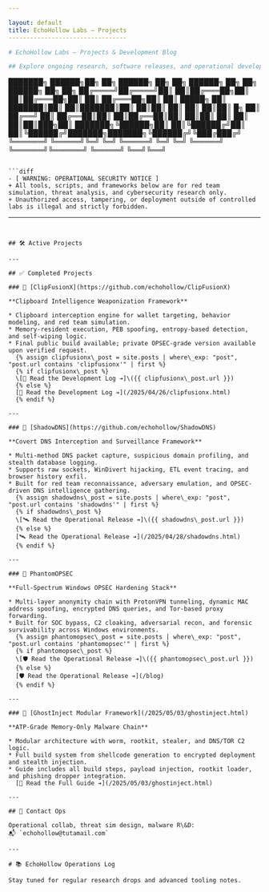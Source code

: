 ```yaml
---

layout: default
title: EchoHollow Labs — Projects
---------------------------------

# EchoHollow Labs — Projects & Development Blog

## Explore ongoing research, software releases, and operational development logs.

```
███████╗ ██████╗██╗  ██╗ ██████╗ ██╗  ██╗ ██████╗ ██╗     ██╗      ██████╗ ██╗    ██╗
██╔════╝██╔════╝██║  ██║██╔═══██╗██║  ██║██╔═══██╗██║     ██║     ██╔═══██╗██║    ██║
█████╗  ██║     ███████║██║   ██║███████║██║   ██║██║     ██║     ██║   ██║██║ █╗ ██║
██╔══╝  ██║     ██╔══██║██║   ██║██╔══██║██║   ██║██║     ██║     ██║   ██║██║███╗██║
███████╗╚██████╗██║  ██║╚██████╔╝██║  ██║╚██████╔╝███████╗███████╗╚██████╔╝╚███╔███╔╝
╚══════╝ ╚═════╝╚═╝  ╚═╝ ╚═════╝ ╚═╝  ╚═╝ ╚═════╝ ╚══════╝╚══════╝ ╚═════╝  ╚══╝╚══╝ 
```

```diff
- [ WARNING: OPERATIONAL SECURITY NOTICE ]
+ All tools, scripts, and frameworks below are for red team simulation, threat analysis, and cybersecurity research only.
+ Unauthorized access, tampering, or deployment outside of controlled labs is illegal and strictly forbidden.
```

---
```


## 🛠️ Active Projects

---

## ✅ Completed Projects

### 🔗 [ClipFusionX](https://github.com/echohollow/ClipFusionX)

**Clipboard Intelligence Weaponization Framework**

* Clipboard interception engine for wallet targeting, behavior modeling, and red team simulation.
* Memory-resident execution, PEB spoofing, entropy-based detection, and self-wiping logic.
* Final public build available; private OPSEC-grade version available upon verified request.
  {% assign clipfusionx\_post = site.posts | where\_exp: "post", "post.url contains 'clipfusionx'" | first %}
  {% if clipfusionx\_post %}
  \[📝 Read the Development Log ➔]\({{ clipfusionx\_post.url }})
  {% else %}
  [📝 Read the Development Log ➔](/2025/04/26/clipfusionx.html)
  {% endif %}

---

### 🔗 [ShadowDNS](https://github.com/echohollow/ShadowDNS)

**Covert DNS Interception and Surveillance Framework**

* Multi-method DNS packet capture, suspicious domain profiling, and stealth database logging.
* Supports raw sockets, WinDivert hijacking, ETL event tracing, and browser history exfil.
* Built for red team reconnaissance, adversary emulation, and OPSEC-driven DNS intelligence gathering.
  {% assign shadowdns\_post = site.posts | where\_exp: "post", "post.url contains 'shadowdns'" | first %}
  {% if shadowdns\_post %}
  \[🛰️ Read the Operational Release ➔]\({{ shadowdns\_post.url }})
  {% else %}
  [🛰️ Read the Operational Release ➔](/2025/04/28/shadowdns.html)
  {% endif %}

---

### 🔗 PhantomOPSEC

**Full-Spectrum Windows OPSEC Hardening Stack**

* Multi-layer anonymity chain with ProtonVPN tunneling, dynamic MAC address spoofing, encrypted DNS queries, and Tor-based proxy forwarding.
* Built for SOC bypass, C2 cloaking, adversarial recon, and forensic survivability across Windows environments.
  {% assign phantomopsec\_post = site.posts | where\_exp: "post", "post.url contains 'phantomopsec'" | first %}
  {% if phantomopsec\_post %}
  \[🛡️ Read the Operational Release ➔]\({{ phantomopsec\_post.url }})
  {% else %}
  [🛡️ Read the Operational Release ➔](/blog)
  {% endif %}

---

### 🔗 [GhostInject Modular Framework](/2025/05/03/ghostinject.html)

**ATP-Grade Memory-Only Malware Chain**

* Modular architecture with worm, rootkit, stealer, and DNS/TOR C2 logic.
* Full build system from shellcode generation to encrypted deployment and stealth injection.
* Guide includes all build steps, payload injection, rootkit loader, and phishing dropper integration.
  [🧬 Read the Full Guide ➔](/2025/05/03/ghostinject.html)

---

## 🧬 Contact Ops

Operational collab, threat sim design, malware R\&D:
📬 `echohollow@tutamail.com`

---

# 📚 EchoHollow Operations Log

Stay tuned for regular research drops and advanced tooling notes.

